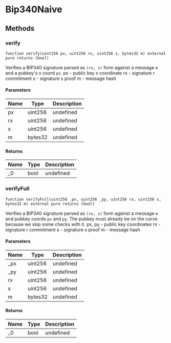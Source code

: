 # Bip340Naive









## Methods

### verify

```solidity
function verify(uint256 px, uint256 rx, uint256 s, bytes32 m) external pure returns (bool)
```

Verifies a BIP340 signature parsed as `(rx, s)` form against a message `m` and a pubkey&#39;s x coord `px`. px - public key x coordinate rx - signature r commitment s - signature s proof m - message hash



#### Parameters

| Name | Type | Description |
|---|---|---|
| px | uint256 | undefined |
| rx | uint256 | undefined |
| s | uint256 | undefined |
| m | bytes32 | undefined |

#### Returns

| Name | Type | Description |
|---|---|---|
| _0 | bool | undefined |

### verifyFull

```solidity
function verifyFull(uint256 _px, uint256 _py, uint256 rx, uint256 s, bytes32 m) external pure returns (bool)
```

Verifies a BIP340 signature parsed as `(rx, s)` form against a message `m` and pubkey coords `px` and `py`.  The pubkey must already be on the curve because we skip some checks with it. px, py - public key coordinates rx - signature r commitment s - signature s proof m - message hash



#### Parameters

| Name | Type | Description |
|---|---|---|
| _px | uint256 | undefined |
| _py | uint256 | undefined |
| rx | uint256 | undefined |
| s | uint256 | undefined |
| m | bytes32 | undefined |

#### Returns

| Name | Type | Description |
|---|---|---|
| _0 | bool | undefined |




